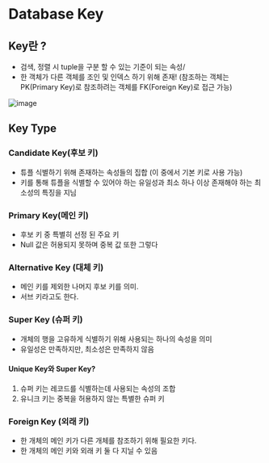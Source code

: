 # Database Key

## Key란 ?
- 검색, 정렬 시 tuple을 구분 할 수 있는 기준이 되는 속성/
- 한 객체가 다른 객체를 조인 및 인덱스 하기 위해 존재! (참조하는 객체는 PK(Primary Key)로 참조하려는 객체를 FK(Foreign Key)로 접근 가능)
  
![image](https://github.com/harriet221/Teckit_I9_study/assets/148305892/f0e97f69-ed3a-450a-bc3d-2d8cb235dbb2)


## Key Type

### Candidate Key(후보 키)
- 튜플 식별하기 위해 존재하는 속성들의 집합 (이 중에서 기본 키로 사용 가능)
- 키를 통해 튜플을 식별할 수 있어야 하는 유일성과 최소 하나 이상 존재해야 하는 최소성의 특징을 지님

### Primary Key(메인 키)
- 후보 키 중 특별히 선정 된 주요 키
- Null 값은 허용되지 못하며 중복 값 또한 그렇다

### Alternative Key (대체 키)
- 메인 키를 제외한 나머지 후보 키를 의미.
- 서브 키라고도 한다.

### Super Key (슈퍼 키)
- 개체의 행을 고유하게 식별하기 위해 사용되는 하나의 속성을 의미
- 유일성은 만족하지만, 최소성은 만족하지 않음
#### Unique Key와 Super Key?
1) 슈퍼 키는 레코드를 식별하는데 사용되는 속성의 조합
2) 유니크 키는 중복을 허용하지 않는 특별한 슈퍼 키

### Foreign Key (외래 키)
- 한 개체의 메인 키가 다른 개체를 참조하기 위해 필요한 키다.
- 한 개체의 메인 키와 외래 키 둘 다 지닐 수 있음
